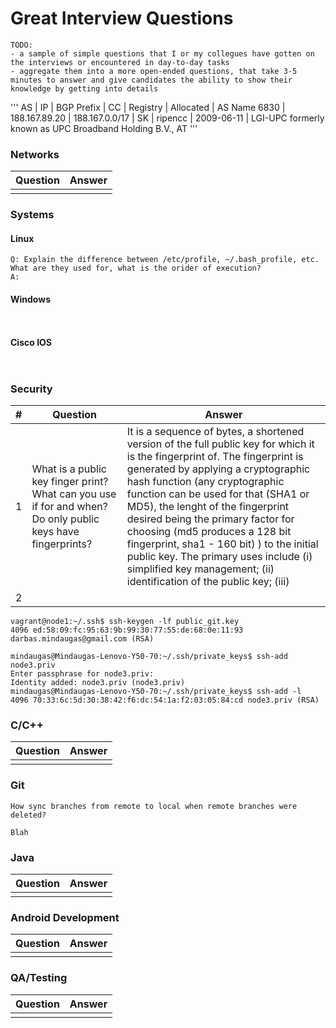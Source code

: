 # Great Interview Questions

```
TODO: 
- a sample of simple questions that I or my collegues have gotten on the interviews or encountered in day-to-day tasks
- aggregate them into a more open-ended questions, that take 3-5 minutes to answer and give candidates the ability to show their knowledge by getting into details

```


'''
AS      | IP               | BGP Prefix          | CC | Registry | Allocated  | AS Name
6830    | 188.167.89.20    | 188.167.0.0/17      | SK | ripencc  | 2009-06-11 | LGI-UPC formerly known as UPC Broadband Holding B.V., AT
'''

### Networks 
| Question      | Answer      |
|---------------|-------------|
|               |             |

### Systems
#### Linux
```
Q: Explain the difference between /etc/profile, ~/.bash_profile, etc. What are they used for, what is the orider of execution?
A: 

```
#### Windows
```


```
#### Cisco IOS
```


```

### Security
| # |Question     | Answer      |
|---|-------------|-------------|
| 1 | What is a public key finger print? What can you use if for and when? Do only public keys have fingerprints? | It is a sequence of bytes, a shortened version of the full public key for which it is the fingerprint of. The fingerprint is generated by applying a cryptographic hash function (any cryptographic function can be used for that (SHA1 or MD5), the lenght of the fingerprint desired being the primary factor for choosing (md5 produces a 128 bit fingerprint, sha1 - 160 bit) ) to the initial public key. The primary uses include (i) simplified key management; (ii) identification of the public key; (iii) |
| 2 | | |

```
vagrant@node1:~/.ssh$ ssh-keygen -lf public_git.key 
4096 ed:58:09:fc:95:63:9b:99:30:77:55:de:68:0e:11:93  darbas.mindaugas@gmail.com (RSA)
```

```
mindaugas@Mindaugas-Lenovo-Y50-70:~/.ssh/private_keys$ ssh-add node3.priv 
Enter passphrase for node3.priv: 
Identity added: node3.priv (node3.priv)
mindaugas@Mindaugas-Lenovo-Y50-70:~/.ssh/private_keys$ ssh-add -l
4096 70:33:6c:5d:30:38:42:f6:dc:54:1a:f2:03:05:84:cd node3.priv (RSA)
```

### C/C++ 
| Question      | Answer      |
|---------------|-------------|
|               |             |

### Git
``` 
How sync branches from remote to local when remote branches were deleted?
```
```
Blah
```

### Java
| Question      | Answer      |
|---------------|-------------|
|               |             |

### Android Development
| Question      | Answer      |
|---------------|-------------|
|               |             |

### QA/Testing
| Question      | Answer      |
|---------------|-------------|
|               |             |
